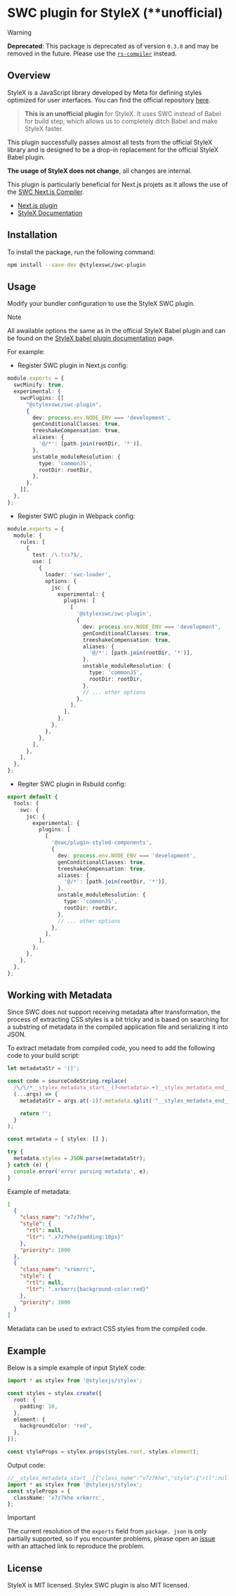 # SWC plugin for StyleX (\*\*unofficial)

> [!WARNING]
> **Deprecated**: This package is deprecated as of version `0.3.0` and may be removed in the future. Please use the [`rs-compiler`](https://github.com/dwlad90/stylex-swc-plugin/tree/master/crates/stylex-rs-compiler) instead.

## Overview

StyleX is a JavaScript library developed by Meta for defining styles optimized for user interfaces. You can find the official repository [here](https://www.github.com/facebook/stylex).

>**This is an unofficial plugin** for StyleX. It uses SWC instead of Babel for
build step, which allows us to completely ditch Babel and make StyleX faster.

This plugin successfully passes almost all tests from the official StyleX library and is designed to be a drop-in replacement for the official StyleX Babel plugin.


**The usage of StyleX does not change**, all changes are internal.

This plugin is particularly beneficial for Next.js projets as it allows the use of the [SWC Next.js Compiler](https://nextjs.org/docs/architecture/nextjs-compiler).

* [Next.js plugin](https://github.com/dwlad90/stylex-swc-plugin/tree/master/packages/nextjs-plugin)
* [StyleX Documentation](https://stylexjs.com)

## Installation

To install the package, run the following command:

```bash
npm install --save-dev @stylexswc/swc-plugin
```


## Usage

Modify your bundler configuration to use the StyleX SWC plugin.

> [!NOTE]
> All awailable options the same as in the official StyleX Babel plugin
> and can be found on the
> [StyleX babel plugin documentation](https://stylexjs.com/docs/api/configuration/babel-plugin/)
> page.

For example:

* Register SWC plugin in Next.js config:

```ts
module.exports = {
  swcMinify: true,
  experimental: {
    swcPlugins: [[
      "@stylexswc/swc-plugin",
      {
        dev: process.env.NODE_ENV === 'development',
        genConditionalClasses: true,
        treeshakeCompensation: true,
        aliases: {
          '@/*': [path.join(rootDir, '*')],
        },
        unstable_moduleResolution: {
          type: 'commonJS',
          rootDir: rootDir,
        },
      },
    ]],
  },
};
```

* Register SWC plugin in Webpack config:

```ts
module.exports = {
  module: {
    rules: [
      {
        test: /\.tsx?$/,
        use: [
          {
            loader: 'swc-loader',
            options: {
              jsc: {
                experimental: {
                  plugins: [
                    [
                      '@stylexswc/swc-plugin',
                      {
                        dev: process.env.NODE_ENV === 'development',
                        genConditionalClasses: true,
                        treeshakeCompensation: true,
                        aliases: {
                          '@/*': [path.join(rootDir, '*')],
                        },
                        unstable_moduleResolution: {
                          type: 'commonJS',
                          rootDir: rootDir,
                        },
                        // ... other options
                      },
                    ],
                  ],
                },
              },
            },
          },
        ],
      },
    ],
  },
};
```

* Regiter SWC plugin in Rsbuild config:

```ts
export default {
  tools: {
    swc: {
      jsc: {
        experimental: {
          plugins: [
            [
              '@swc/plugin-styled-components',
              {
                dev: process.env.NODE_ENV === 'development',
                genConditionalClasses: true,
                treeshakeCompensation: true,
                aliases: {
                  '@/*': [path.join(rootDir, '*')],
                },
                unstable_moduleResolution: {
                  type: 'commonJS',
                  rootDir: rootDir,
                },
                // ... other options
              },
            ],
          ],
        },
      },
    },
  },
};
```

## Working with Metadata

Since SWC does not support receiving metadata after transformation, the process
of extracting CSS styles is a bit tricky and is based on searching for a
substring of metadata in the compiled application file and serializing it into
JSON.

To extract metadate from compiled code, you need to add the following code to your build script:

```ts
let metadataStr = '[]';

const code = sourceCodeString.replace(
  /\/\/*__stylex_metadata_start__(?<metadata>.+)__stylex_metadata_end__/,
  (...args) => {
    metadataStr = args.at(-1)?.metadata.split('"__stylex_metadata_end__')[0];

    return '';
  }
);

const metadata = { stylex: [] };

try {
  metadata.stylex = JSON.parse(metadataStr);
} catch (e) {
  console.error('error parsing metadata', e);
}
```

Example of metadata:

```json
[
  {
    "class_name": "x7z7khe",
    "style": {
      "rtl": null,
      "ltr": ".x7z7khe{padding:10px}"
    },
    "priority": 1000
  },
  {
    "class_name": "xrkmrrc",
    "style": {
      "rtl": null,
      "ltr": ".xrkmrrc{background-color:red}"
    },
    "priority": 3000
  }
]
```

Metadata can be used to extract CSS styles from the compiled code.

## Example

Below is a simple example of input StyleX code:

```ts
import * as stylex from '@stylexjs/stylex';

const styles = stylex.create({
  root: {
    padding: 10,
  },
  element: {
    backgroundColor: 'red',
  },
});

const styleProps = stylex.props(styles.root, styles.element);
```

Output code:

```ts
//__stylex_metadata_start__[{"class_name":"x7z7khe","style":{"rtl":null,"ltr":".x7z7khe{padding:10px}"},"priority":1000},{"class_name":"xrkmrrc","style":{"rtl":null,"ltr":".xrkmrrc{background-color:red}"},"priority":3000}]__stylex_metadata_end__
import * as stylex from '@stylexjs/stylex';
const styleProps = {
  className: 'x7z7khe xrkmrrc',
};
```

> [!IMPORTANT]
> The current resolution of the `exports` field from `package. json` is only partially supported, so if you encounter problems, please open an [issue](https://github.com/Dwlad90/stylex-swc-plugin/issues/new) with an attached link to reproduce the problem.

## License

StyleX is MIT licensed. Stylex SWC plugin is also MIT licensed.

